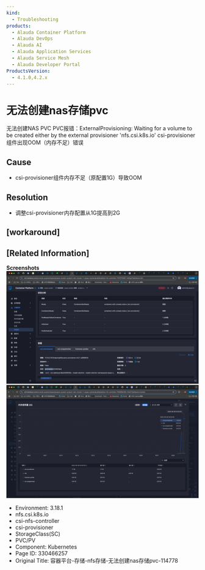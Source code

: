 ```yaml
---
kind:
  - Troubleshooting
products:
  - Alauda Container Platform
  - Alauda DevOps
  - Alauda AI
  - Alauda Application Services
  - Alauda Service Mesh
  - Alauda Developer Portal
ProductsVersion:
  - 4.1.0,4.2.x
---
```

<!-- A type of document that involves encountering a fault, diagnosing it, performing root cause analysis, and providing solutions. -->

# 无法创建nas存储pvc

无法创建NAS PVC PVC报错：ExternalProvisioning: Waiting for a volume to be created either by the external provisioner 'nfs.csi.k8s.io' csi-provisioner组件出现OOM（内存不足）错误

## Cause
- csi-provisioner组件内存不足（原配置1G）导致OOM

## Resolution
- 调整csi-provisioner内存配置从1G提高到2G

## [workaround]

## [Related Information]
**Screenshots**
![](assets/rong-qi-ping-tai-cun-chu-nfscun-chu-wu-fa-chuang-jian-nascun-chu-pvc-114778/mceclip4_1754852057064_mvlgg.png)
![](assets/rong-qi-ping-tai-cun-chu-nfscun-chu-wu-fa-chuang-jian-nascun-chu-pvc-114778/mceclip3_1754852044999_ehcpk.png)
- Environment: 3.18.1
- nfs.csi.k8s.io
- csi-nfs-controller
- csi-provisioner
- StorageClass(SC)
- PVC/PV
- Component: Kubernetes
- Page ID: 330466257
- Original Title: 容器平台-存储-nfs存储-无法创建nas存储pvc-114778
